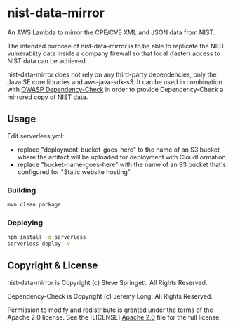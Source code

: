 nist-data-mirror
================

An AWS Lambda to mirror the CPE/CVE XML and JSON data from NIST.

The intended purpose of nist-data-mirror is to be able to replicate the NIST vulnerabiity data 
inside a company firewall so that local (faster) access to NIST data can be achieved.

nist-data-mirror does not rely on any third-party dependencies, only the Java SE core libraries and aws-java-sdk-s3. 
It can be used in combination with [OWASP Dependency-Check] in order to provide Dependency-Check 
a mirrored copy of NIST data.

Usage
----------------

Edit serverless.yml:
 * replace "deployment-bucket-goes-here" to the name of an S3 bucket where the artifact will be uploaded for deployment with CloudFormation
 * replace "bucket-name-goes-here" with the name of an S3 bucket that's configured for "Static website hosting"

### Building

```sh
mvn clean package
```

### Deploying

```sh
npm install -g serverless
serverless deploy -v
```

Copyright & License
-------------------

nist-data-mirror is Copyright (c) Steve Springett. All Rights Reserved.

Dependency-Check is Copyright (c) Jeremy Long. All Rights Reserved.

Permission to modify and redistribute is granted under the terms of the Apache 2.0 license. See the [LICENSE] [Apache 2.0] file for the full license.

  [OWASP Dependency-Check]: https://www.owasp.org/index.php/OWASP_Dependency_Check
  [Apache 2.0]: https://github.com/stevespringett/nist-data-mirror/blob/master/LICENSE
